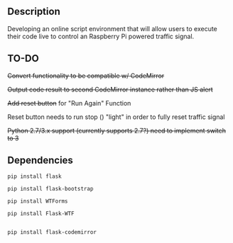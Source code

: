 ## Description
Developing an online script environment that will allow users to execute their code live to control an Raspberry Pi powered traffic signal.

## TO-DO
~~Convert functionality to be compatible w/ CodeMirror~~

~~Output code result to second CodeMirror instance rather than JS alert~~

~~Add reset button~~ for "Run Again" Function

Reset button needs to run stop () "light" in order to fully reset traffic signal

~~Python 2.7/3.x support (currently supports 2.7?) need to implement switch to 3~~

## Dependencies

```
pip install flask

```

```
pip install flask-bootstrap

```

```
pip install WTForms

```
```
pip install Flask-WTF

```
```

pip install flask-codemirror

```

